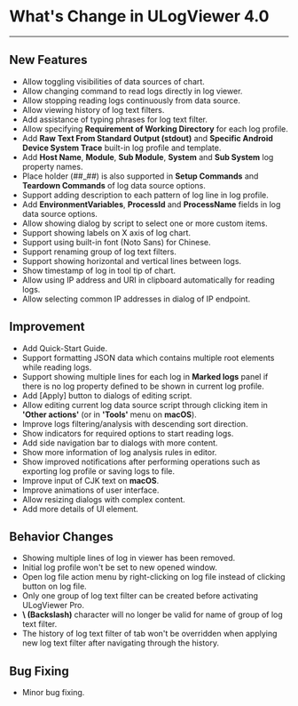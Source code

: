 ﻿# What's Change in ULogViewer 4.0
 ---

## New Features
+ Allow toggling visibilities of data sources of chart.
+ Allow changing command to read logs directly in log viewer.
+ Allow stopping reading logs continuously from data source.
+ Allow viewing history of log text filters.
+ Add assistance of typing phrases for log text filter.
+ Allow specifying **Requirement of Working Directory** for each log profile.
+ Add **Raw Text From Standard Output (stdout)** and **Specific Android Device System Trace** built-in log profile and template.
+ Add **Host Name**, **Module**, **Sub Module**, **System** and **Sub System** log property names.
+ Place holder (##_##) is also supported in **Setup Commands** and **Teardown Commands** of log data source options.
+ Support adding description to each pattern of log line in log profile.
+ Add **EnvironmentVariables**, **ProcessId** and **ProcessName** fields in log data source options.
+ Allow showing dialog by script to select one or more custom items.
+ Support showing labels on X axis of log chart.
+ Support using built-in font (Noto Sans) for Chinese.
+ Support renaming group of log text filters.
+ Support showing horizontal and vertical lines between logs.
+ Show timestamp of log in tool tip of chart.
+ Allow using IP address and URI in clipboard automatically for reading logs.
+ Allow selecting common IP addresses in dialog of IP endpoint.

## Improvement
+ Add Quick-Start Guide.
+ Support formatting JSON data which contains multiple root elements while reading logs.
+ Support showing multiple lines for each log in **Marked logs** panel if there is no log property defined to be shown in current log profile.
+ Add [Apply] button to dialogs of editing script.
+ Allow editing current log data source script through clicking item in **'Other actions'** (or in **'Tools'** menu on **macOS**).
+ Improve logs filtering/analysis with descending sort direction.
+ Show indicators for required options to start reading logs.
+ Add side navigation bar to dialogs with more content.
+ Show more information of log analysis rules in editor.
+ Show improved notifications after performing operations such as exporting log profile or saving logs to file.
+ Improve input of CJK text on **macOS**.
+ Improve animations of user interface.
+ Allow resizing dialogs with complex content.
+ Add more details of UI element.

## Behavior Changes
+ Showing multiple lines of log in viewer has been removed.
+ Initial log profile won't be set to new opened window.
+ Open log file action menu by right-clicking on log file instead of clicking button on log file.
+ Only one group of log text filter can be created before activating ULogViewer Pro.
+ **\\ (Backslash)** character will no longer be valid for name of group of log text filter.
+ The history of log text filter of tab won't be overridden when applying new log text filter after navigating through the history.

## Bug Fixing
+ Minor bug fixing.